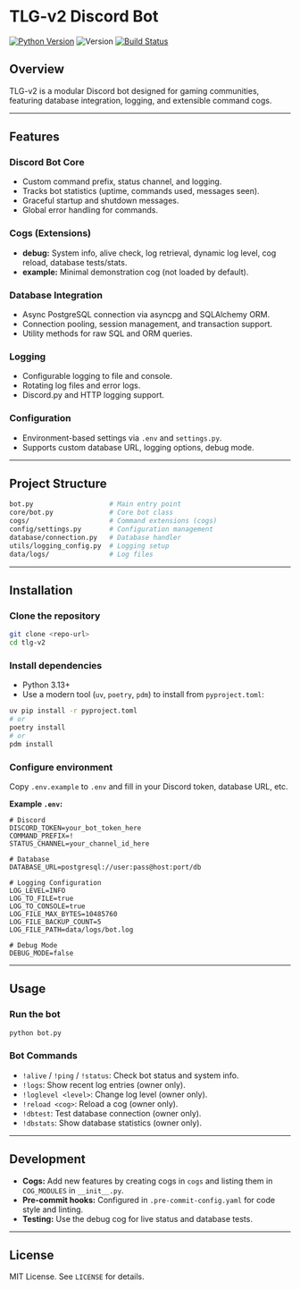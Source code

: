 # TLG-v2 Discord Bot

[![Python Version](https://img.shields.io/badge/python-3.13%2B-blue.svg)](https://www.python.org/downloads/)
![Version](https://img.shields.io/badge/version-0.1.0-orange)
[![Build Status](https://github.com/BigPattyOG/tlg-v2/actions/workflows/ci.yml/badge.svg)](https://github.com/BigPattyOG/tlg-v2/actions/workflows/ci.yml)

## Overview

TLG-v2 is a modular Discord bot designed for gaming communities, featuring database integration, logging, and extensible command cogs.

---

## Features

### Discord Bot Core

- Custom command prefix, status channel, and logging.
- Tracks bot statistics (uptime, commands used, messages seen).
- Graceful startup and shutdown messages.
- Global error handling for commands.

### Cogs (Extensions)

- **debug:** System info, alive check, log retrieval, dynamic log level, cog reload, database tests/stats.
- **example:** Minimal demonstration cog (not loaded by default).

### Database Integration

- Async PostgreSQL connection via asyncpg and SQLAlchemy ORM.
- Connection pooling, session management, and transaction support.
- Utility methods for raw SQL and ORM queries.

### Logging

- Configurable logging to file and console.
- Rotating log files and error logs.
- Discord.py and HTTP logging support.

### Configuration

- Environment-based settings via `.env` and `settings.py`.
- Supports custom database URL, logging options, debug mode.

---

## Project Structure

```bash
bot.py                   # Main entry point
core/bot.py              # Core bot class
cogs/                    # Command extensions (cogs)
config/settings.py       # Configuration management
database/connection.py   # Database handler
utils/logging_config.py  # Logging setup
data/logs/               # Log files
```

---

## Installation

### Clone the repository

```sh
git clone <repo-url>
cd tlg-v2
```

### Install dependencies

- Python 3.13+
- Use a modern tool (`uv`, `poetry`, `pdm`) to install from `pyproject.toml`:

```sh
uv pip install -r pyproject.toml
# or
poetry install
# or
pdm install
```

### Configure environment

Copy `.env.example` to `.env` and fill in your Discord token, database URL, etc.

**Example `.env`:**

```env
# Discord
DISCORD_TOKEN=your_bot_token_here
COMMAND_PREFIX=!
STATUS_CHANNEL=your_channel_id_here

# Database
DATABASE_URL=postgresql://user:pass@host:port/db

# Logging Configuration
LOG_LEVEL=INFO
LOG_TO_FILE=true
LOG_TO_CONSOLE=true
LOG_FILE_MAX_BYTES=10485760
LOG_FILE_BACKUP_COUNT=5
LOG_FILE_PATH=data/logs/bot.log

# Debug Mode
DEBUG_MODE=false
```

---

## Usage

### Run the bot

```sh
python bot.py
```

### Bot Commands

- `!alive` / `!ping` / `!status`: Check bot status and system info.
- `!logs`: Show recent log entries (owner only).
- `!loglevel <level>`: Change log level (owner only).
- `!reload <cog>`: Reload a cog (owner only).
- `!dbtest`: Test database connection (owner only).
- `!dbstats`: Show database statistics (owner only).

---

## Development

- **Cogs:** Add new features by creating cogs in `cogs` and listing them in `COG_MODULES` in `__init__.py`.
- **Pre-commit hooks:** Configured in `.pre-commit-config.yaml` for code style and linting.
- **Testing:** Use the debug cog for live status and database tests.

---

## License

MIT License. See `LICENSE` for details.
